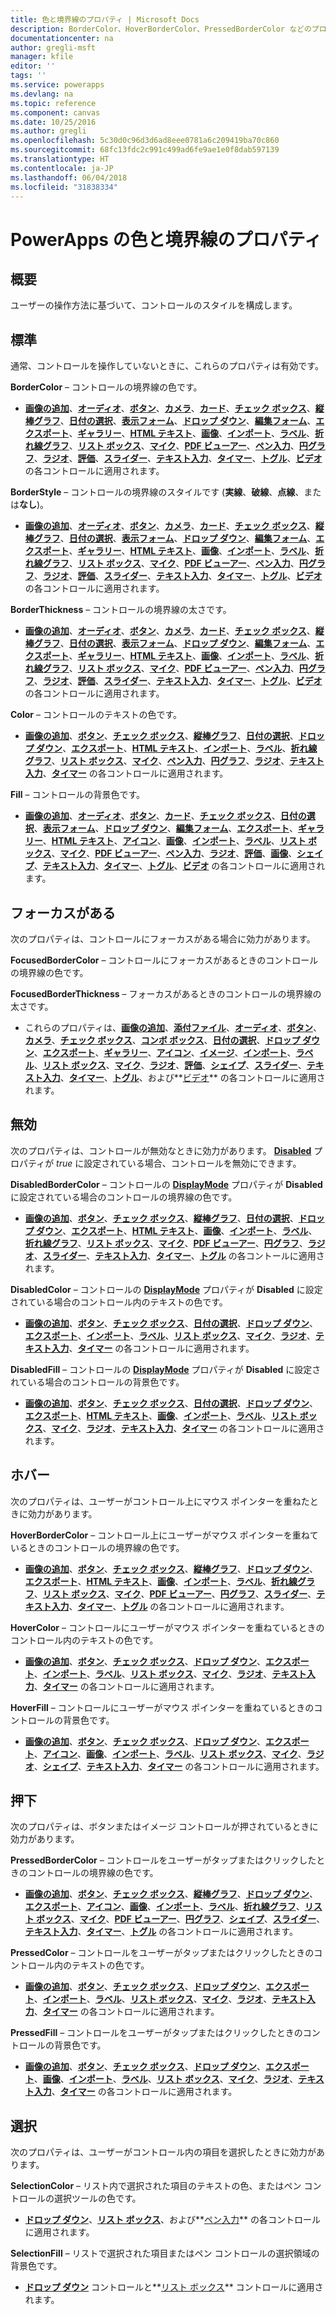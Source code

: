 ```yaml
---
title: 色と境界線のプロパティ | Microsoft Docs
description: BorderColor、HoverBorderColor、PressedBorderColor などのプロパティに関する参照情報
documentationcenter: na
author: gregli-msft
manager: kfile
editor: ''
tags: ''
ms.service: powerapps
ms.devlang: na
ms.topic: reference
ms.component: canvas
ms.date: 10/25/2016
ms.author: gregli
ms.openlocfilehash: 5c30d0c96d3d6ad8eee0781a6c209419ba70c860
ms.sourcegitcommit: 68fc13fdc2c991c499ad6fe9ae1e0f8dab597139
ms.translationtype: HT
ms.contentlocale: ja-JP
ms.lasthandoff: 06/04/2018
ms.locfileid: "31838334"
---
```

# <a name="color-and-border-properties-in-powerapps"></a>PowerApps の色と境界線のプロパティ
## <a name="overview"></a>概要
ユーザーの操作方法に基づいて、コントロールのスタイルを構成します。

## <a name="normal"></a>標準
通常、コントロールを操作していないときに、これらのプロパティは有効です。

**BorderColor** – コントロールの境界線の色です。

* **[画像の追加](control-add-picture.md)**、**[オーディオ](control-audio-video.md)**、**[ボタン](control-button.md)**、**[カメラ](control-camera.md)**、**[カード](control-card.md)**、**[チェック ボックス](control-check-box.md)**、**[縦棒グラフ](control-column-line-chart.md)**、**[日付の選択](control-date-picker.md)**、**[表示フォーム](control-form-detail.md)**、**[ドロップ ダウン](control-drop-down.md)**、**[編集フォーム](control-form-detail.md)**、**[エクスポート](control-export-import.md)**、**[ギャラリー](control-gallery.md)**、**[HTML テキスト](control-html-text.md)**、**[画像](control-image.md)**、**[インポート](control-export-import.md)**、**[ラベル](control-text-box.md)**、**[折れ線グラフ](control-column-line-chart.md)**、**[リスト ボックス](control-list-box.md)**、**[マイク](control-microphone.md)**、**[PDF ビューアー](control-pdf-viewer.md)**、**[ペン入力](control-pen-input.md)**、**[円グラフ](control-pie-chart.md)**、**[ラジオ](control-radio.md)**、**[評価](control-rating.md)**、**[スライダー](control-slider.md)**、**[テキスト入力](control-text-input.md)**、**[タイマー](control-timer.md)**、**[トグル](control-toggle.md)**、**[ビデオ](control-audio-video.md)** の各コントロールに適用されます。

**BorderStyle** – コントロールの境界線のスタイルです (**実線**、**破線**、**点線**、または**なし**)。

* **[画像の追加](control-add-picture.md)**、**[オーディオ](control-audio-video.md)**、**[ボタン](control-button.md)**、**[カメラ](control-camera.md)**、**[カード](control-card.md)**、**[チェック ボックス](control-check-box.md)**、**[縦棒グラフ](control-column-line-chart.md)**、**[日付の選択](control-date-picker.md)**、**[表示フォーム](control-form-detail.md)**、**[ドロップ ダウン](control-drop-down.md)**、**[編集フォーム](control-form-detail.md)**、**[エクスポート](control-export-import.md)**、**[ギャラリー](control-gallery.md)**、**[HTML テキスト](control-html-text.md)**、**[画像](control-image.md)**、**[インポート](control-export-import.md)**、**[ラベル](control-text-box.md)**、**[折れ線グラフ](control-column-line-chart.md)**、**[リスト ボックス](control-list-box.md)**、**[マイク](control-microphone.md)**、**[PDF ビューアー](control-pdf-viewer.md)**、**[ペン入力](control-pen-input.md)**、**[円グラフ](control-pie-chart.md)**、**[ラジオ](control-radio.md)**、**[評価](control-rating.md)**、**[スライダー](control-slider.md)**、**[テキスト入力](control-text-input.md)**、**[タイマー](control-timer.md)**、**[トグル](control-toggle.md)**、**[ビデオ](control-audio-video.md)** の各コントロールに適用されます。

**BorderThickness** – コントロールの境界線の太さです。

* **[画像の追加](control-add-picture.md)**、**[オーディオ](control-audio-video.md)**、**[ボタン](control-button.md)**、**[カメラ](control-camera.md)**、**[カード](control-card.md)**、**[チェック ボックス](control-check-box.md)**、**[縦棒グラフ](control-column-line-chart.md)**、**[日付の選択](control-date-picker.md)**、**[表示フォーム](control-form-detail.md)**、**[ドロップ ダウン](control-drop-down.md)**、**[編集フォーム](control-form-detail.md)**、**[エクスポート](control-export-import.md)**、**[ギャラリー](control-gallery.md)**、**[HTML テキスト](control-html-text.md)**、**[画像](control-image.md)**、**[インポート](control-export-import.md)**、**[ラベル](control-text-box.md)**、**[折れ線グラフ](control-column-line-chart.md)**、**[リスト ボックス](control-list-box.md)**、**[マイク](control-microphone.md)**、**[PDF ビューアー](control-pdf-viewer.md)**、**[ペン入力](control-pen-input.md)**、**[円グラフ](control-pie-chart.md)**、**[ラジオ](control-radio.md)**、**[評価](control-rating.md)**、**[スライダー](control-slider.md)**、**[テキスト入力](control-text-input.md)**、**[タイマー](control-timer.md)**、**[トグル](control-toggle.md)**、**[ビデオ](control-audio-video.md)** の各コントロールに適用されます。

**Color** – コントロールのテキストの色です。

* **[画像の追加](control-add-picture.md)**、**[ボタン](control-button.md)**、**[チェック ボックス](control-check-box.md)**、**[縦棒グラフ](control-column-line-chart.md)**、**[日付の選択](control-date-picker.md)**、**[ドロップ ダウン](control-drop-down.md)**、**[エクスポート](control-export-import.md)**、**[HTML テキスト](control-html-text.md)**、**[インポート](control-export-import.md)**、**[ラベル](control-text-box.md)**、**[折れ線グラフ](control-column-line-chart.md)**、**[リスト ボックス](control-list-box.md)**、**[マイク](control-microphone.md)**、**[ペン入力](control-pen-input.md)**、**[円グラフ](control-pie-chart.md)**、**[ラジオ](control-radio.md)**、**[テキスト入力](control-text-input.md)**、**[タイマー](control-timer.md)** の各コントロールに適用されます。

**Fill** – コントロールの背景色です。

* **[画像の追加](control-add-picture.md)**、**[オーディオ](control-audio-video.md)**、**[ボタン](control-button.md)**、**[カード](control-card.md)**、**[チェック ボックス](control-check-box.md)**、**[日付の選択](control-date-picker.md)**、**[表示フォーム](control-form-detail.md)**、**[ドロップ ダウン](control-drop-down.md)**、**[編集フォーム](control-form-detail.md)**、**[エクスポート](control-export-import.md)**、**[ギャラリー](control-gallery.md)**、**[HTML テキスト](control-html-text.md)**、**[アイコン](control-shapes-icons.md)**、**[画像](control-image.md)**、**[インポート](control-export-import.md)**、**[ラベル](control-text-box.md)**、**[リスト ボックス](control-list-box.md)**、**[マイク](control-microphone.md)**、**[PDF ビューアー](control-pdf-viewer.md)**、**[ペン入力](control-pen-input.md)**、**[ラジオ](control-radio.md)**、**[評価](control-rating.md)**、**[画像](control-screen.md)**、**[シェイプ](control-shapes-icons.md)**、**[テキスト入力](control-text-input.md)**、**[タイマー](control-timer.md)**、**[トグル](control-toggle.md)**、**[ビデオ](control-audio-video.md)** の各コントロールに適用されます。

## <a name="focused"></a>フォーカスがある
次のプロパティは、コントロールにフォーカスがある場合に効力があります。

**FocusedBorderColor** – コントロールにフォーカスがあるときのコントロールの境界線の色です。

**FocusedBorderThickness** – フォーカスがあるときのコントロールの境界線の太さです。

* これらのプロパティは、**[画像の追加](control-add-picture.md)**、**[添付ファイル](control-attachments.md)**、**[オーディオ](control-audio-video.md)**、**[ボタン](control-button.md)**、**[カメラ](control-camera.md)**、**[チェック ボックス](control-check-box.md)**、**[コンボ ボックス](control-combo-box.md)**、**[日付の選択](control-date-picker.md)**、**[ドロップ ダウン](control-drop-down.md)**、**[エクスポート](control-export-import.md)**、**[ギャラリー](control-gallery.md)**、**[アイコン](control-shapes-icons.md)**、**[イメージ](control-image.md)**、**[インポート](control-export-import.md)**、**[ラベル](control-text-box.md)**、**[リスト ボックス](control-list-box.md)**、**[マイク](control-microphone.md)**、**[ラジオ](control-radio.md)**、**[評価](control-rating.md)**、**[シェイプ](control-shapes-icons.md)**、**[スライダー](control-slider.md)**、**[テキスト入力](control-text-input.md)**、**[タイマー](control-timer.md)**、**[トグル](control-toggle.md)**、および**[ビデオ](control-audio-video.md)** の各コントロールに適用されます。

## <a name="disabled"></a>無効
次のプロパティは、コントロールが無効なときに効力があります。  **[Disabled](properties-core.md)** プロパティが *true* に設定されている場合、コントロールを無効にできます。

**DisabledBorderColor** – コントロールの **[DisplayMode](properties-core.md)** プロパティが **Disabled** に設定されている場合のコントロールの境界線の色です。

* **[画像の追加](control-add-picture.md)**、**[ボタン](control-button.md)**、**[チェック ボックス](control-check-box.md)**、**[縦棒グラフ](control-column-line-chart.md)**、**[日付の選択](control-date-picker.md)**、**[ドロップ ダウン](control-drop-down.md)**、**[エクスポート](control-export-import.md)**、**[HTML テキスト](control-html-text.md)**、**[画像](control-image.md)**、**[インポート](control-export-import.md)**、**[ラベル](control-text-box.md)**、**[折れ線グラフ](control-column-line-chart.md)**、**[リスト ボックス](control-list-box.md)**、**[マイク](control-microphone.md)**、**[PDF ビューアー](control-pdf-viewer.md)**、**[円グラフ](control-pie-chart.md)**、**[ラジオ](control-radio.md)**、**[スライダー](control-slider.md)**、**[テキスト入力](control-text-input.md)**、**[タイマー](control-timer.md)**、**[トグル](control-toggle.md)** の各コントールに適用されます。

**DisabledColor** – コントロールの **[DisplayMode](properties-core.md)** プロパティが **Disabled** に設定されている場合のコントロール内のテキストの色です。

* **[画像の追加](control-add-picture.md)**、**[ボタン](control-button.md)**、**[チェック ボックス](control-check-box.md)**、**[日付の選択](control-date-picker.md)**、**[ドロップ ダウン](control-drop-down.md)**、**[エクスポート](control-export-import.md)**、**[インポート](control-export-import.md)**、**[ラベル](control-text-box.md)**、**[リスト ボックス](control-list-box.md)**、**[マイク](control-microphone.md)**、**[ラジオ](control-radio.md)**、**[テキスト入力](control-text-input.md)**、**[タイマー](control-timer.md)** の各コントロールに適用されます。

**DisabledFill** – コントロールの **[DisplayMode](properties-core.md)** プロパティが **Disabled** に設定されている場合のコントロールの背景色です。

* **[画像の追加](control-add-picture.md)**、**[ボタン](control-button.md)**、**[チェック ボックス](control-check-box.md)**、**[日付の選択](control-date-picker.md)**、**[ドロップ ダウン](control-drop-down.md)**、**[エクスポート](control-export-import.md)**、**[HTML テキスト](control-html-text.md)**、**[画像](control-image.md)**、**[インポート](control-export-import.md)**、**[ラベル](control-text-box.md)**、**[リスト ボックス](control-list-box.md)**、**[マイク](control-microphone.md)**、**[ラジオ](control-radio.md)**、**[テキスト入力](control-text-input.md)**、**[タイマー](control-timer.md)** の各コントロールに適用されます。

## <a name="hover"></a>ホバー
次のプロパティは、ユーザーがコントロール上にマウス ポインターを重ねたときに効力があります。

**HoverBorderColor** – コントロール上にユーザーがマウス ポインターを重ねているときのコントロールの境界線の色です。

* **[画像の追加](control-add-picture.md)**、**[ボタン](control-button.md)**、**[チェック ボックス](control-check-box.md)**、**[縦棒グラフ](control-column-line-chart.md)**、**[ドロップ ダウン](control-drop-down.md)**、**[エクスポート](control-export-import.md)**、**[HTML テキスト](control-html-text.md)**、**[画像](control-image.md)**、**[インポート](control-export-import.md)**、**[ラベル](control-text-box.md)**、**[折れ線グラフ](control-column-line-chart.md)**、**[リスト ボックス](control-list-box.md)**、**[マイク](control-microphone.md)**、**[PDF ビューアー](control-pdf-viewer.md)**、**[円グラフ](control-pie-chart.md)**、**[スライダー](control-slider.md)**、**[テキスト入力](control-text-input.md)**、**[タイマー](control-timer.md)**、**[トグル](control-toggle.md)** の各コントロールに適用されます。

**HoverColor** – コントロールにユーザーがマウス ポインターを重ねているときのコントロール内のテキストの色です。

* **[画像の追加](control-add-picture.md)**、**[ボタン](control-button.md)**、**[チェック ボックス](control-check-box.md)**、**[ドロップ ダウン](control-drop-down.md)**、**[エクスポート](control-export-import.md)**、**[インポート](control-export-import.md)**、**[ラベル](control-text-box.md)**、**[リスト ボックス](control-list-box.md)**、**[マイク](control-microphone.md)**、**[ラジオ](control-radio.md)**、**[テキスト入力](control-text-input.md)**、**[タイマー](control-timer.md)** の各コントロールに適用されます。

**HoverFill** – コントロールにユーザーがマウス ポインターを重ねているときのコントロールの背景色です。

* **[画像の追加](control-add-picture.md)**、**[ボタン](control-button.md)**、**[チェック ボックス](control-check-box.md)**、**[ドロップ ダウン](control-drop-down.md)**、**[エクスポート](control-export-import.md)**、**[アイコン](control-shapes-icons.md)**、**[画像](control-image.md)**、**[インポート](control-export-import.md)**、**[ラベル](control-text-box.md)**、**[リスト ボックス](control-list-box.md)**、**[マイク](control-microphone.md)**、**[ラジオ](control-radio.md)**、**[シェイプ](control-shapes-icons.md)**、**[テキスト入力](control-text-input.md)**、**[タイマー](control-timer.md)** の各コントロールに適用されます。

## <a name="pressed"></a>押下
次のプロパティは、ボタンまたはイメージ コントロールが押されているときに効力があります。

**PressedBorderColor** – コントロールをユーザーがタップまたはクリックしたときのコントロールの境界線の色です。

* **[画像の追加](control-add-picture.md)**、**[ボタン](control-button.md)**、**[チェック ボックス](control-check-box.md)**、**[縦棒グラフ](control-column-line-chart.md)**、**[ドロップ ダウン](control-drop-down.md)**、**[エクスポート](control-export-import.md)**、**[アイコン](control-shapes-icons.md)**、**[画像](control-image.md)**、**[インポート](control-export-import.md)**、**[ラベル](control-text-box.md)**、**[折れ線グラフ](control-column-line-chart.md)**、**[リスト ボックス](control-list-box.md)**、**[マイク](control-microphone.md)**、**[PDF ビューアー](control-pdf-viewer.md)**、**[円グラフ](control-pie-chart.md)**、**[シェイプ](control-shapes-icons.md)**、**[スライダー](control-slider.md)**、**[テキスト入力](control-text-input.md)**、**[タイマー](control-timer.md)**、**[トグル](control-toggle.md)** の各コントロールに適用されます。

**PressedColor** – コントロールをユーザーがタップまたはクリックしたときのコントロール内のテキストの色です。

* **[画像の追加](control-add-picture.md)**、**[ボタン](control-button.md)**、**[チェック ボックス](control-check-box.md)**、**[ドロップ ダウン](control-drop-down.md)**、**[エクスポート](control-export-import.md)**、**[インポート](control-export-import.md)**、**[ラベル](control-text-box.md)**、**[リスト ボックス](control-list-box.md)**、**[マイク](control-microphone.md)**、**[ラジオ](control-radio.md)**、**[テキスト入力](control-text-input.md)**、**[タイマー](control-timer.md)** の各コントロールに適用されます。

**PressedFill** – コントロールをユーザーがタップまたはクリックしたときのコントロールの背景色です。

* **[画像の追加](control-add-picture.md)**、**[ボタン](control-button.md)**、**[チェック ボックス](control-check-box.md)**、**[ドロップ ダウン](control-drop-down.md)**、**[エクスポート](control-export-import.md)**、**[画像](control-image.md)**、**[インポート](control-export-import.md)**、**[ラベル](control-text-box.md)**、**[リスト ボックス](control-list-box.md)**、**[マイク](control-microphone.md)**、**[ラジオ](control-radio.md)**、**[テキスト入力](control-text-input.md)**、**[タイマー](control-timer.md)** の各コントロールに適用されます。

## <a name="selection"></a>選択
次のプロパティは、ユーザーがコントロール内の項目を選択したときに効力があります。

**SelectionColor** – リスト内で選択された項目のテキストの色、またはペン コントロールの選択ツールの色です。

* **[ドロップ ダウン](control-drop-down.md)**、**[リスト ボックス](control-list-box.md)**、および**[ペン入力](control-pen-input.md)** の各コントロールに適用されます。

**SelectionFill** – リストで選択された項目またはペン コントロールの選択領域の背景色です。

* **[ドロップ ダウン](control-drop-down.md)** コントロールと**[リスト ボックス](control-list-box.md)** コントロールに適用されます。

